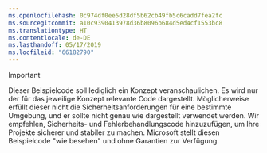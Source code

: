 ```yaml
---
ms.openlocfilehash: 0c974df0ee5d28df5b62cb49fb5c6cadd7fea2fc
ms.sourcegitcommit: a10c9390413978d36b8096b684d5ed4cf1553bc8
ms.translationtype: HT
ms.contentlocale: de-DE
ms.lasthandoff: 05/17/2019
ms.locfileid: "66182790"
---
```

> [!IMPORTANT]
> Dieser Beispielcode soll lediglich ein Konzept veranschaulichen. Es wird nur der für das jeweilige Konzept relevante Code dargestellt. Möglicherweise erfüllt dieser nicht die Sicherheitsanforderungen für eine bestimmte Umgebung, und er sollte nicht genau wie dargestellt verwendet werden. Wir empfehlen, Sicherheits- und Fehlerbehandlungscode hinzuzufügen, um Ihre Projekte sicherer und stabiler zu machen. Microsoft stellt diesen Beispielcode "wie besehen" und ohne Garantien zur Verfügung.
